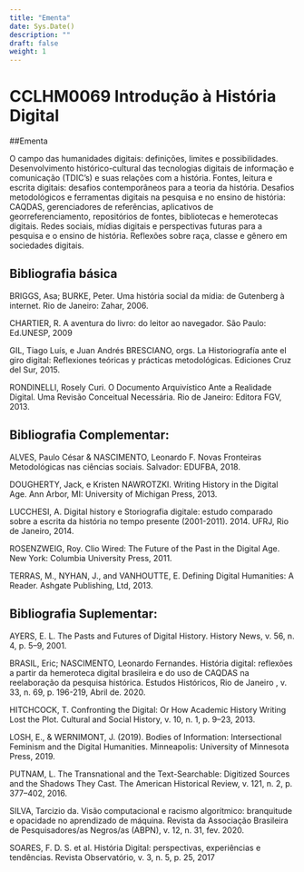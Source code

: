 ```yaml
---
title: "Ementa"
date: Sys.Date()
description: ""
draft: false
weight: 1
---
```


# CCLHM0069 Introdução à História Digital

##Ementa

O campo das humanidades digitais: definições, limites e possibilidades. Desenvolvimento histórico-cultural das tecnologias digitais de informação e comunicação (TDIC’s) e suas relações com a história. Fontes, leitura e escrita digitais: desafios contemporâneos para a teoria da história. Desafios metodológicos e ferramentas digitais na pesquisa e no ensino de história: CAQDAS, gerenciadores de referências, aplicativos de georreferenciamento, repositórios de fontes, bibliotecas e hemerotecas digitais. Redes sociais, mídias digitais e perspectivas futuras para a pesquisa e o ensino de história. Reflexões sobre raça, classe e gênero em sociedades digitais.

## Bibliografia básica

BRIGGS, Asa; BURKE, Peter. Uma história social da mídia: de Gutenberg à internet. Rio de Janeiro: Zahar, 2006.

CHARTIER, R. A aventura do livro: do leitor ao navegador. São Paulo: Ed.UNESP, 2009

GIL, Tiago Luís, e Juan Andrés BRESCIANO, orgs. La Historiografía ante el giro digital: Reflexiones teóricas y prácticas metodológicas. Ediciones Cruz del Sur, 2015.

RONDINELLI, Rosely Curi. O Documento Arquivístico Ante a Realidade Digital. Uma Revisão Conceitual Necessária. Rio de Janeiro: Editora FGV, 2013.

## Bibliografia Complementar:

ALVES, Paulo César & NASCIMENTO, Leonardo F. Novas Fronteiras Metodológicas nas ciências sociais. Salvador: EDUFBA, 2018.

DOUGHERTY, Jack, e Kristen NAWROTZKI. Writing History in the Digital Age. Ann Arbor, MI: University of Michigan Press, 2013.

LUCCHESI, A. Digital history e Storiografia digitale: estudo comparado sobre a escrita da história no tempo presente (2001-2011). 2014. UFRJ, Rio de Janeiro, 2014.

ROSENZWEIG, Roy. Clio Wired: The Future of the Past in the Digital Age. New York: Columbia University Press, 2011.

TERRAS, M., NYHAN, J., and VANHOUTTE, E. Defining Digital Humanities: A Reader. Ashgate Publishing, Ltd, 2013.

## Bibliografia Suplementar:

AYERS, E. L. The Pasts and Futures of Digital History. History News, v. 56, n. 4, p. 5–9, 2001.

BRASIL, Eric; NASCIMENTO, Leonardo Fernandes. História digital: reflexões a partir da hemeroteca digital brasileira e do uso de CAQDAS na reelaboração da pesquisa histórica. Estudos Históricos, Rio de Janeiro , v. 33, n. 69, p. 196-219, Abril de. 2020.

HITCHCOCK, T. Confronting the Digital: Or How Academic History Writing Lost the Plot. Cultural and Social History, v. 10, n. 1, p. 9–23, 2013.

LOSH, E., & WERNIMONT, J. (2019). Bodies of Information: Intersectional Feminism and the Digital Humanities. Minneapolis: University of Minnesota Press, 2019.

PUTNAM, L. The Transnational and the Text-Searchable: Digitized Sources and the Shadows They Cast. The American Historical Review, v. 121, n. 2, p. 377–402, 2016.

SILVA, Tarcizio da. Visão computacional e racismo algorítmico: branquitude e opacidade no aprendizado de máquina. Revista da Associação Brasileira de Pesquisadores/as Negros/as (ABPN), v. 12, n. 31, fev. 2020.

SOARES, F. D. S. et al. História Digital: perspectivas, experiências e tendências. Revista Observatório, v. 3, n. 5, p. 25, 2017

